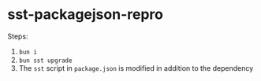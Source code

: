 # sst-packagejson-repro

Steps:

1. `bun i`
2. `bun sst upgrade`
3. The `sst` script in `package.json` is modified in addition to the dependency

